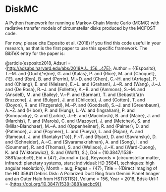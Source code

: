 # DiskMC
A Python framework for running a Markov-Chain Monte Carlo (MCMC) with radiative transfer models of circumstellar disks produced by the MCFOST code. 

For now, please cite Esposito et al. (2018) if you find this code useful in your research, as that is the first paper to use this specific framework. The BibTeX entry for the paper is:

@article{esposito2018,
	Adsurl = {http://adsabs.harvard.edu/abs/2018AJ....156...47E},
	Author = {{Esposito}, T.~M. and {Duch{\^e}ne}, G. and {Kalas}, P. and {Rice}, M. and {Choquet}, {\'E}. and {Ren}, B. and {Perrin}, M.~D. and {Chen}, C.~H. and {Arriaga}, P. and {Chiang}, E. and {Nielsen}, E.~L. and {Graham}, J.~R. and {Wang}, J.~J. and {De Rosa}, R.~J. and {Follette}, K.~B. and {Ammons}, S.~M. and {Ansdell}, M. and {Bailey}, V.~P. and {Barman}, T. and {Sebasti{\'a}n Bruzzone}, J. and {Bulger}, J. and {Chilcote}, J. and {Cotten}, T. and {Doyon}, R. and {Fitzgerald}, M.~P. and {Goodsell}, S.~J. and {Greenbaum}, A.~Z. and {Hibon}, P. and {Hung}, L.-W. and {Ingraham}, P. and {Konopacky}, Q. and {Larkin}, J.~E. and {Macintosh}, B. and {Maire}, J. and {Marchis}, F. and {Marois}, C. and {Mazoyer}, J. and {Metchev}, S. and {Millar-Blanchaer}, M.~A. and {Oppenheimer}, R. and {Palmer}, D. and {Patience}, J. and {Poyneer}, L. and {Pueyo}, L. and {Rajan}, A. and {Rameau}, J. and {Rantakyr{\"o}}, F.~T. and {Ryan}, D. and {Savransky}, D. and {Schneider}, A.~C. and {Sivaramakrishnan}, A. and {Song}, I. and {Soummer}, R. and {Thomas}, S. and {Wallace}, J.~K. and {Ward-Duong}, K. and {Wiktorowicz}, S. and {Wolff}, S.},
	Doi = {10.3847/1538-3881/aacbc9},
	Eid = {47},
	Journal = {\aj},
	Keywords = {circumstellar matter, infrared: planetary systems, stars: individual: HD 35841, techniques: high angular resolution},
	Month = aug,
	Pages = {47},
	Title = {{Direct Imaging of the HD 35841 Debris Disk: A Polarized Dust Ring from Gemini Planet Imager and an Outer Halo from HST/STIS}},
	Volume = 156,
	Year = 2018,
	Bdsk-Url-1 = {https://doi.org/10.3847/1538-3881/aacbc9}}
